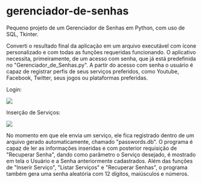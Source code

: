 # gerenciador-de-senhas
Pequeno projeto de um Gerenciador de Senhas em Python, com uso de SQL, Tkinter.

Converti o resultado final da aplicação em um arquivo executável com ícone personalizado e com todas as funções requeridas funcionando. 
O aplicativo necessita, primeiramente, de um acesso com senha, que já está predefinida no "Gerenciador_de_Senhas.py". A partir do acesso com senha o usuário é capaz de registrar perfis de seus serviços preferidos, como Youtube, Facebook, Twitter, seus jogos ou plataformas preferidas. 

Login:

![](https://user-images.githubusercontent.com/56975955/75189706-83868f00-572d-11ea-9498-b67b03e6d4db.png)

Inserção de Serviços:

![](https://user-images.githubusercontent.com/56975955/75190312-cc8b1300-572e-11ea-8812-c3a2c4109d3f.png)

No momento em que ele envia um serviço, ele fica registrado dentro de um arquivo gerado automaticamente, chamado "passwords.db". O programa é capaz de ler as informações inseridas e com posterior requisição de "Recuperar Senha", dando como parâmetro o Serviço desejado, é mostrado em tela o Usuário e a Senha anteriormente cadastrados.
Além das funções de "Inserir Serviço", "Listar Serviços" e "Recuperar Senhas", o programa também gera uma senha aleatória com 12 dígitos, maiúsculos e números.

